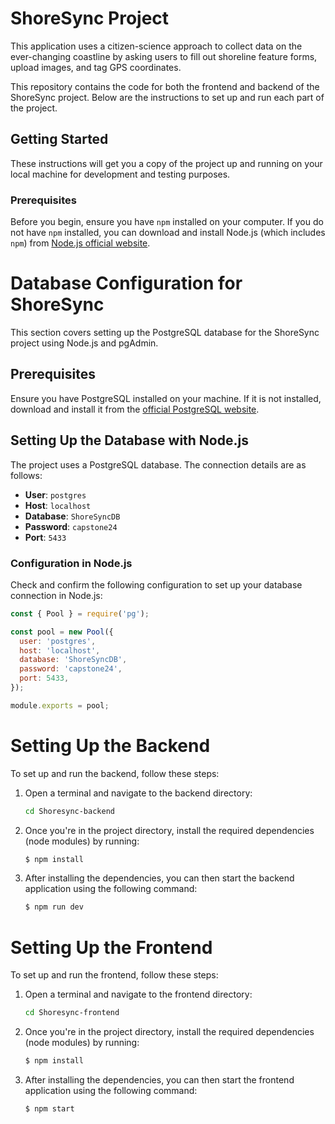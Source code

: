 # ShoreSync Project
This application uses a citizen-science approach to collect data on the ever-changing coastline by asking users to fill out shoreline feature forms, upload images, and tag GPS coordinates.

This repository contains the code for both the frontend and backend of the ShoreSync project. Below are the instructions to set up and run each part of the project.

## Getting Started

These instructions will get you a copy of the project up and running on your local machine for development and testing purposes.

### Prerequisites

Before you begin, ensure you have `npm` installed on your computer. If you do not have `npm` installed, you can download and install Node.js (which includes `npm`) from [Node.js official website](https://nodejs.org/).


# Database Configuration for ShoreSync

This section covers setting up the PostgreSQL database for the ShoreSync project using Node.js and pgAdmin.

## Prerequisites

Ensure you have PostgreSQL installed on your machine. If it is not installed, download and install it from the [official PostgreSQL website](https://www.postgresql.org/download/).

## Setting Up the Database with Node.js

The project uses a PostgreSQL database. The connection details are as follows:

- **User**: `postgres`
- **Host**: `localhost`
- **Database**: `ShoreSyncDB`
- **Password**: `capstone24`
- **Port**: `5433`

### Configuration in Node.js

Check and confirm the following configuration to set up your database connection in Node.js:

```javascript
const { Pool } = require('pg');

const pool = new Pool({
  user: 'postgres',
  host: 'localhost',
  database: 'ShoreSyncDB',
  password: 'capstone24',
  port: 5433,
});

module.exports = pool;
```


# Setting Up the Backend

To set up and run the backend, follow these steps:

1. Open a terminal and navigate to the backend directory:
   ```bash
   cd Shoresync-backend
   ```
2. Once you're in the project directory, install the required dependencies (node modules) by running:

    ```bash
    $ npm install
    ```

3. After installing the dependencies, you can then start the backend application using the following command:

    ```bash
    $ npm run dev
    ```

# Setting Up the Frontend

To set up and run the frontend, follow these steps:

1. Open a terminal and navigate to the frontend directory:
   ```bash
   cd Shoresync-frontend
   ```
2. Once you're in the project directory, install the required dependencies (node modules) by running:

    ```bash
    $ npm install
    ```

3. After installing the dependencies, you can then start the frontend application using the following command:

    ```bash
    $ npm start
    ```